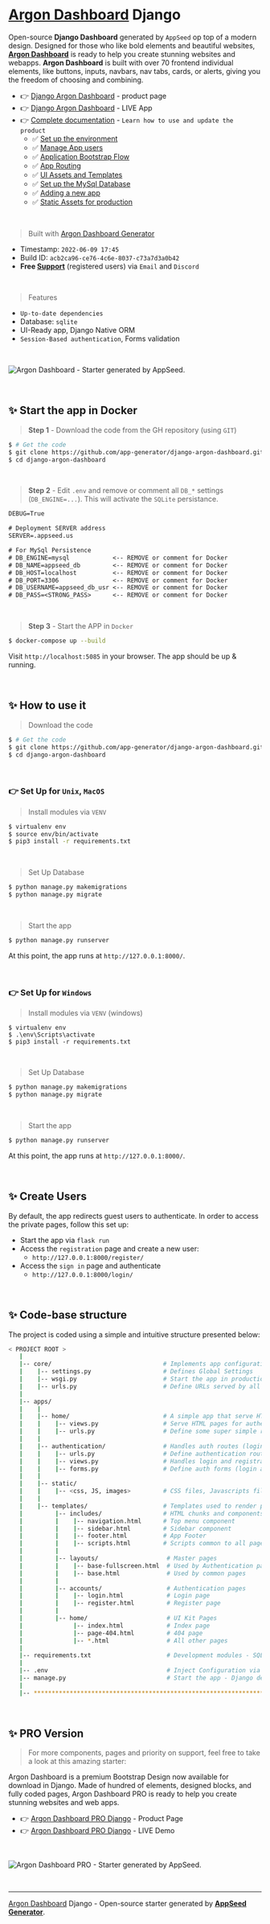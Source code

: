# [Argon Dashboard](https://appseed.us/generator/argon-dashboard/) Django

Open-source **Django Dashboard** generated by `AppSeed` op top of a modern design. Designed for those who like bold elements and beautiful websites, **[Argon Dashboard](https://appseed.us/generator/argon-dashboard/)** is ready to help you create stunning websites and webapps. **Argon Dashboard** is built with over 70 frontend individual elements, like buttons, inputs, navbars, nav tabs, cards, or alerts, giving you the freedom of choosing and combining.

- 👉 [Django Argon Dashboard](https://appseed.us/product/argon-dashboard/django/) - product page
- 👉 [Django Argon Dashboard](https://django-argon-dashboard.appseed-srv1.com/) - LIVE App
- 👉 [Complete documentation](https://docs.appseed.us/products/django-dashboards/argon-dashboard) - `Learn how to use and update the product`
  - ✅ [Set up the environment](https://docs.appseed.us/products/django-dashboards/argon-dashboard#environment)
  - ✅ [Manage App users](https://docs.appseed.us/products/django-dashboards/argon-dashboard#manage-app-users)
  - ✅ [Application Bootstrap Flow](https://docs.appseed.us/products/django-dashboards/argon-dashboard#application-bootstrap-flow)
  - ✅ [App Routing](https://docs.appseed.us/products/django-dashboards/argon-dashboard#project-routing)
  - ✅ [UI Assets and Templates](https://docs.appseed.us/products/django-dashboards/argon-dashboard#ui-assets-and-templates)
  - ✅ [Set up the MySql Database](https://docs.appseed.us/products/django-dashboards/argon-dashboard#set-up-the-mysql-database)
  - ✅ [Adding a new app](https://docs.appseed.us/products/django-dashboards/argon-dashboard#adding-a-new-app)
  - ✅ [Static Assets for production](https://docs.appseed.us/products/django-dashboards/argon-dashboard#static-assets-for-production)  
  
<br />

> Built with [Argon Dashboard Generator](https://appseed.us/generator/argon-dashboard/)

- Timestamp: `2022-06-09 17:45`
- Build ID: `acb2ca96-ce76-4c6e-8037-c73a7d3a0b42`
- **Free [Support](https://appseed.us/support/)** (registered users) via `Email` and `Discord`

<br />

> Features

- `Up-to-date dependencies`
- Database: `sqlite`
- UI-Ready app, Django Native ORM
- `Session-Based authentication`, Forms validation

<br />

![Argon Dashboard - Starter generated by AppSeed.](https://user-images.githubusercontent.com/51070104/172859049-25ef7546-44e5-4234-95cb-5925b7ebd9be.png)

<br />

## ✨ Start the app in Docker

> **Step 1** - Download the code from the GH repository (using `GIT`) 

```bash
$ # Get the code
$ git clone https://github.com/app-generator/django-argon-dashboard.git
$ cd django-argon-dashboard
```

<br />

> **Step 2** - Edit `.env` and remove or comment all `DB_*` settings (`DB_ENGINE=...`). This will activate the `SQLite` persistance. 

```txt
DEBUG=True

# Deployment SERVER address
SERVER=.appseed.us

# For MySql Persistence
# DB_ENGINE=mysql            <-- REMOVE or comment for Docker
# DB_NAME=appseed_db         <-- REMOVE or comment for Docker  
# DB_HOST=localhost          <-- REMOVE or comment for Docker 
# DB_PORT=3306               <-- REMOVE or comment for Docker
# DB_USERNAME=appseed_db_usr <-- REMOVE or comment for Docker
# DB_PASS=<STRONG_PASS>      <-- REMOVE or comment for Docker

```

<br />

> **Step 3** - Start the APP in `Docker`

```bash
$ docker-compose up --build 
```

Visit `http://localhost:5085` in your browser. The app should be up & running.

<br />

## ✨ How to use it

> Download the code 

```bash
$ # Get the code
$ git clone https://github.com/app-generator/django-argon-dashboard.git
$ cd django-argon-dashboard
```

<br />

### 👉 Set Up for `Unix`, `MacOS` 

> Install modules via `VENV`  

```bash
$ virtualenv env
$ source env/bin/activate
$ pip3 install -r requirements.txt
```

<br />

> Set Up Database

```bash
$ python manage.py makemigrations
$ python manage.py migrate
```

<br />

> Start the app

```bash
$ python manage.py runserver
```

At this point, the app runs at `http://127.0.0.1:8000/`. 

<br />

### 👉 Set Up for `Windows` 

> Install modules via `VENV` (windows) 

```
$ virtualenv env
$ .\env\Scripts\activate
$ pip3 install -r requirements.txt
```

<br />

> Set Up Database

```bash
$ python manage.py makemigrations
$ python manage.py migrate
```

<br />

> Start the app

```bash
$ python manage.py runserver
```

At this point, the app runs at `http://127.0.0.1:8000/`. 

<br />

## ✨ Create Users

By default, the app redirects guest users to authenticate. In order to access the private pages, follow this set up: 

- Start the app via `flask run`
- Access the `registration` page and create a new user:
  - `http://127.0.0.1:8000/register/`
- Access the `sign in` page and authenticate
  - `http://127.0.0.1:8000/login/`

<br />

## ✨ Code-base structure

The project is coded using a simple and intuitive structure presented below:

```bash
< PROJECT ROOT >
   |
   |-- core/                               # Implements app configuration
   |    |-- settings.py                    # Defines Global Settings
   |    |-- wsgi.py                        # Start the app in production
   |    |-- urls.py                        # Define URLs served by all apps/nodes
   |
   |-- apps/
   |    |
   |    |-- home/                          # A simple app that serve HTML files
   |    |    |-- views.py                  # Serve HTML pages for authenticated users
   |    |    |-- urls.py                   # Define some super simple routes  
   |    |
   |    |-- authentication/                # Handles auth routes (login and register)
   |    |    |-- urls.py                   # Define authentication routes  
   |    |    |-- views.py                  # Handles login and registration  
   |    |    |-- forms.py                  # Define auth forms (login and register) 
   |    |
   |    |-- static/
   |    |    |-- <css, JS, images>         # CSS files, Javascripts files
   |    |
   |    |-- templates/                     # Templates used to render pages
   |         |-- includes/                 # HTML chunks and components
   |         |    |-- navigation.html      # Top menu component
   |         |    |-- sidebar.html         # Sidebar component
   |         |    |-- footer.html          # App Footer
   |         |    |-- scripts.html         # Scripts common to all pages
   |         |
   |         |-- layouts/                   # Master pages
   |         |    |-- base-fullscreen.html  # Used by Authentication pages
   |         |    |-- base.html             # Used by common pages
   |         |
   |         |-- accounts/                  # Authentication pages
   |         |    |-- login.html            # Login page
   |         |    |-- register.html         # Register page
   |         |
   |         |-- home/                      # UI Kit Pages
   |              |-- index.html            # Index page
   |              |-- page-404.html         # 404 page
   |              |-- *.html                # All other pages
   |
   |-- requirements.txt                     # Development modules - SQLite storage
   |
   |-- .env                                 # Inject Configuration via Environment
   |-- manage.py                            # Start the app - Django default start script
   |
   |-- ************************************************************************
```

<br />

## ✨ PRO Version

> For more components, pages and priority on support, feel free to take a look at this amazing starter:

Argon Dashboard is a premium Bootstrap Design now available for download in Django. Made of hundred of elements, designed blocks, and fully coded pages, Argon Dashboard PRO is ready to help you create stunning websites and web apps.

- 👉 [Argon Dashboard PRO Django](https://appseed.us/product/argon-dashboard-pro/django/) - Product Page
- 👉 [Argon Dashboard PRO Django](https://django-argon-dashboard-pro.appseed-srv1.com/) - LIVE Demo

<br >

![Argon Dashboard PRO - Starter generated by AppSeed.](https://user-images.githubusercontent.com/51070104/172859139-621325fd-a235-4019-a75d-64a9a978da29.png)

<br />

---
[Argon Dashboard](https://appseed.us/generator/argon-dashboard/) Django - Open-source starter generated by **[AppSeed Generator](https://appseed.us/generator/)**.
